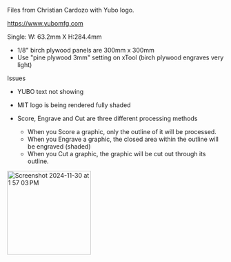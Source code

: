 Files from Christian Cardozo with Yubo logo.

https://www.yubomfg.com

Single: W: 63.2mm X H:284.4mm
- 1/8" birch plywood panels are 300mm x 300mm
- Use "pine plywood 3mm" setting on xTool (birch plywood engraves very light)

Issues
- YUBO text not showing
- MIT logo is being rendered fully shaded

- Score, Engrave and Cut are three different processing methods
  - When you Score a graphic, only the outline of it will be processed.
  - When you Engrave a graphic, the closed area within the outline will be engraved (shaded)
  - When you Cut a graphic, the graphic will be cut out through its outline.


<img width="194" alt="Screenshot 2024-11-30 at 1 57 03 PM" src="https://github.com/user-attachments/assets/9af945c3-52b8-4ba0-b418-9f873e54789a">
